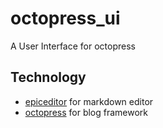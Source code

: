 octopress_ui
============

A User Interface for octopress


## Technology

- [epiceditor](http://epiceditor.com/) for markdown editor
- [octopress](http://octopress.org) for blog framework
